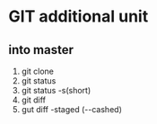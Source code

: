 # GIT additional unit

## into master
1. git clone
2. git status
3. git status -s(short)
4. git diff 
5. gut diff -staged (--cashed)

